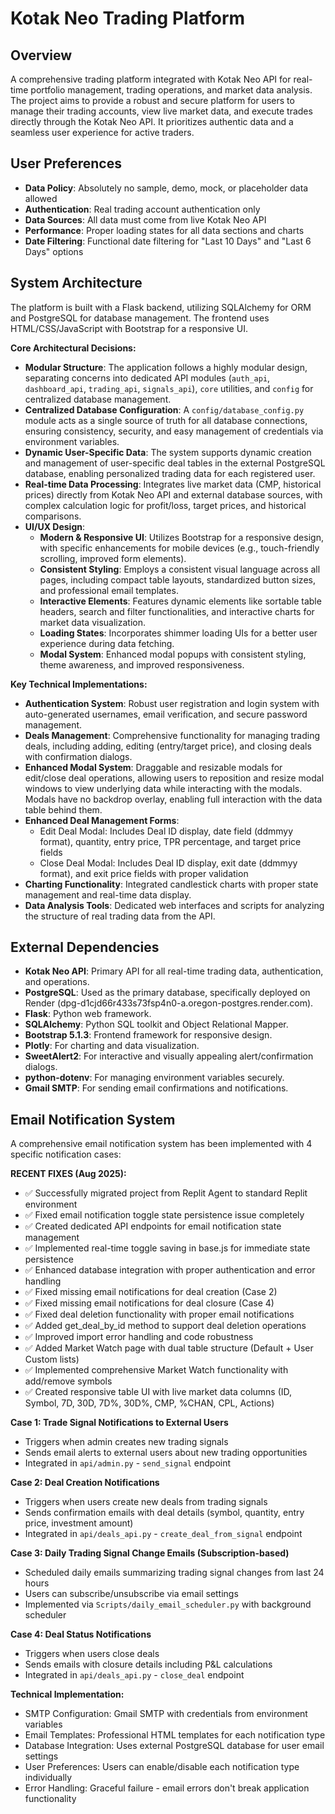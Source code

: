 # Kotak Neo Trading Platform

## Overview
A comprehensive trading platform integrated with Kotak Neo API for real-time portfolio management, trading operations, and market data analysis. The project aims to provide a robust and secure platform for users to manage their trading accounts, view live market data, and execute trades directly through the Kotak Neo API. It prioritizes authentic data and a seamless user experience for active traders.

## User Preferences
- **Data Policy**: Absolutely no sample, demo, mock, or placeholder data allowed
- **Authentication**: Real trading account authentication only
- **Data Sources**: All data must come from live Kotak Neo API
- **Performance**: Proper loading states for all data sections and charts
- **Date Filtering**: Functional date filtering for "Last 10 Days" and "Last 6 Days" options

## System Architecture
The platform is built with a Flask backend, utilizing SQLAlchemy for ORM and PostgreSQL for database management. The frontend uses HTML/CSS/JavaScript with Bootstrap for a responsive UI.

**Core Architectural Decisions:**
- **Modular Structure**: The application follows a highly modular design, separating concerns into dedicated API modules (`auth_api`, `dashboard_api`, `trading_api`, `signals_api`), `core` utilities, and `config` for centralized database management.
- **Centralized Database Configuration**: A `config/database_config.py` module acts as a single source of truth for all database connections, ensuring consistency, security, and easy management of credentials via environment variables.
- **Dynamic User-Specific Data**: The system supports dynamic creation and management of user-specific deal tables in the external PostgreSQL database, enabling personalized trading data for each registered user.
- **Real-time Data Processing**: Integrates live market data (CMP, historical prices) directly from Kotak Neo API and external database sources, with complex calculation logic for profit/loss, target prices, and historical comparisons.
- **UI/UX Design**:
    - **Modern & Responsive UI**: Utilizes Bootstrap for a responsive design, with specific enhancements for mobile devices (e.g., touch-friendly scrolling, improved form elements).
    - **Consistent Styling**: Employs a consistent visual language across all pages, including compact table layouts, standardized button sizes, and professional email templates.
    - **Interactive Elements**: Features dynamic elements like sortable table headers, search and filter functionalities, and interactive charts for market data visualization.
    - **Loading States**: Incorporates shimmer loading UIs for a better user experience during data fetching.
    - **Modal System**: Enhanced modal popups with consistent styling, theme awareness, and improved responsiveness.

**Key Technical Implementations:**
- **Authentication System**: Robust user registration and login system with auto-generated usernames, email verification, and secure password management.
- **Deals Management**: Comprehensive functionality for managing trading deals, including adding, editing (entry/target price), and closing deals with confirmation dialogs.
- **Enhanced Modal System**: Draggable and resizable modals for edit/close deal operations, allowing users to reposition and resize modal windows to view underlying data while interacting with the modals. Modals have no backdrop overlay, enabling full interaction with the data table behind them.
- **Enhanced Deal Management Forms**: 
  - Edit Deal Modal: Includes Deal ID display, date field (ddmmyy format), quantity, entry price, TPR percentage, and target price fields
  - Close Deal Modal: Includes Deal ID display, exit date (ddmmyy format), and exit price fields with proper validation
- **Charting Functionality**: Integrated candlestick charts with proper state management and real-time data display.
- **Data Analysis Tools**: Dedicated web interfaces and scripts for analyzing the structure of real trading data from the API.

## External Dependencies
- **Kotak Neo API**: Primary API for all real-time trading data, authentication, and operations.
- **PostgreSQL**: Used as the primary database, specifically deployed on Render (dpg-d1cjd66r433s73fsp4n0-a.oregon-postgres.render.com).
- **Flask**: Python web framework.
- **SQLAlchemy**: Python SQL toolkit and Object Relational Mapper.
- **Bootstrap 5.1.3**: Frontend framework for responsive design.
- **Plotly**: For charting and data visualization.
- **SweetAlert2**: For interactive and visually appealing alert/confirmation dialogs.
- **python-dotenv**: For managing environment variables securely.
- **Gmail SMTP**: For sending email confirmations and notifications.

## Email Notification System
A comprehensive email notification system has been implemented with 4 specific notification cases:

**RECENT FIXES (Aug 2025):**
- ✅ Successfully migrated project from Replit Agent to standard Replit environment
- ✅ Fixed email notification toggle state persistence issue completely
- ✅ Created dedicated API endpoints for email notification state management
- ✅ Implemented real-time toggle saving in base.js for immediate state persistence
- ✅ Enhanced database integration with proper authentication and error handling
- ✅ Fixed missing email notifications for deal creation (Case 2)
- ✅ Fixed missing email notifications for deal closure (Case 4)
- ✅ Fixed deal deletion functionality with proper email notifications
- ✅ Added get_deal_by_id method to support deal deletion operations
- ✅ Improved import error handling and code robustness
- ✅ Added Market Watch page with dual table structure (Default + User Custom lists)
- ✅ Implemented comprehensive Market Watch functionality with add/remove symbols
- ✅ Created responsive table UI with live market data columns (ID, Symbol, 7D, 30D, 7D%, 30D%, CMP, %CHAN, CPL, Actions)

**Case 1: Trade Signal Notifications to External Users**
- Triggers when admin creates new trading signals
- Sends email alerts to external users about new trading opportunities
- Integrated in `api/admin.py` - `send_signal` endpoint

**Case 2: Deal Creation Notifications** 
- Triggers when users create new deals from trading signals
- Sends confirmation emails with deal details (symbol, quantity, entry price, investment amount)
- Integrated in `api/deals_api.py` - `create_deal_from_signal` endpoint

**Case 3: Daily Trading Signal Change Emails (Subscription-based)**
- Scheduled daily emails summarizing trading signal changes from last 24 hours
- Users can subscribe/unsubscribe via email settings
- Implemented via `Scripts/daily_email_scheduler.py` with background scheduler

**Case 4: Deal Status Notifications**
- Triggers when users close deals
- Sends emails with closure details including P&L calculations
- Integrated in `api/deals_api.py` - `close_deal` endpoint

**Technical Implementation:**
- SMTP Configuration: Gmail SMTP with credentials from environment variables
- Email Templates: Professional HTML templates for each notification type
- Database Integration: Uses external PostgreSQL database for user email settings
- User Preferences: Users can enable/disable each notification type individually
- Error Handling: Graceful failure - email errors don't break application functionality